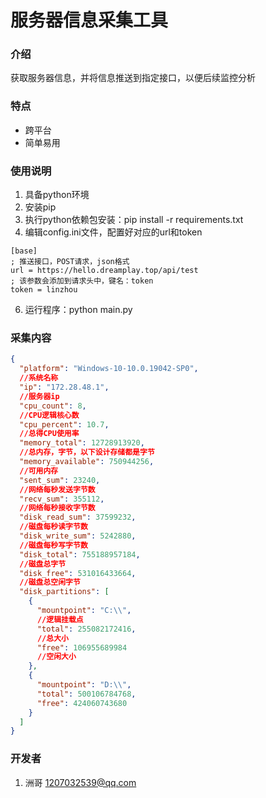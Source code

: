 # 服务器信息采集工具

### 介绍

获取服务器信息，并将信息推送到指定接口，以便后续监控分析

### 特点

- 跨平台
- 简单易用

### 使用说明

1. 具备python环境
2. 安装pip
3. 执行python依赖包安装：pip install -r requirements.txt
4. 编辑config.ini文件，配置好对应的url和token

```
[base]
; 推送接口，POST请求，json格式
url = https://hello.dreamplay.top/api/test
; 该参数会添加到请求头中，键名：token
token = linzhou
```

6. 运行程序：python main.py

### 采集内容

```json
{
  "platform": "Windows-10-10.0.19042-SP0",
  //系统名称
  "ip": "172.28.48.1",
  //服务器ip
  "cpu_count": 8,
  //CPU逻辑核心数
  "cpu_percent": 10.7,
  //总得CPU使用率
  "memory_total": 12728913920,
  //总内存，字节，以下设计存储都是字节
  "memory_available": 750944256,
  //可用内存
  "sent_sum": 23240,
  //网络每秒发送字节数
  "recv_sum": 355112,
  //网络每秒接收字节数
  "disk_read_sum": 37599232,
  //磁盘每秒读字节数
  "disk_write_sum": 5242880,
  //磁盘每秒写字节数
  "disk_total": 755188957184,
  //磁盘总字节
  "disk_free": 531016433664,
  //磁盘总空闲字节
  "disk_partitions": [
    {
      "mountpoint": "C:\\",
      //逻辑挂载点
      "total": 255082172416,
      //总大小
      "free": 106955689984
      //空闲大小
    },
    {
      "mountpoint": "D:\\",
      "total": 500106784768,
      "free": 424060743680
    }
  ]
}
```

### 开发者

1. 洲哥 <1207032539@qq.com>
